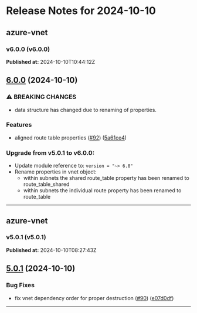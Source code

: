 # Release Notes for 2024-10-10

## azure-vnet
### v6.0.0 (v6.0.0)
**Published at:** 2024-10-10T10:44:12Z

## [6.0.0](https://github.com/CloudNationHQ/terraform-azure-vnet/compare/v5.0.1...v6.0.0) (2024-10-10)


### ⚠ BREAKING CHANGES

* data structure has changed due to renaming of properties.

### Features

* aligned route table properties ([#92](https://github.com/CloudNationHQ/terraform-azure-vnet/issues/92)) ([5a61ce4](https://github.com/CloudNationHQ/terraform-azure-vnet/commit/5a61ce4b244b32dfc06474a192be38a36f487d3b))

### Upgrade from v5.0.1 to v6.0.0:

- Update module reference to: `version = "~> 6.0"`
- Rename properties in vnet object:
  - within subnets the shared route_table property has been renamed to route_table_shared
  - within subnets the individual route property has been renamed to route_table

---

## azure-vnet
### v5.0.1 (v5.0.1)
**Published at:** 2024-10-10T08:27:43Z

## [5.0.1](https://github.com/CloudNationHQ/terraform-azure-vnet/compare/v5.0.0...v5.0.1) (2024-10-10)


### Bug Fixes

* fix vnet dependency order for proper destruction ([#90](https://github.com/CloudNationHQ/terraform-azure-vnet/issues/90)) ([e07d0df](https://github.com/CloudNationHQ/terraform-azure-vnet/commit/e07d0df24e573ec6971bc5d1aeefa54c1973aab6))

---

